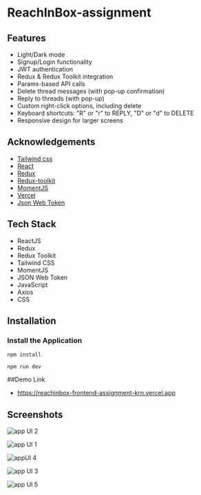 
# ReachInBox-assignment 


## Features

- Light/Dark mode
- Signup/Login functionality
- JWT authentication
- Redux & Redux Toolkit integration
- Params-based API calls
- Delete thread messages (with pop-up confirmation)
- Reply to threads (with pop-up)
- Custom right-click options, including delete
- Keyboard shortcuts: "R" or "r" to REPLY, "D" or "d" to DELETE
- Responsive design for larger screens


## Acknowledgements


 - [Tailwind css](https://tailwindcss.com/)
 - [React](https://react.dev/)
 - [Redux](https://redux.js.org/)
 - [Redux-toolkit](https://redux-toolkit.js.org/)
 - [MomentJS](https://momentjs.com/)
 - [Vercel](https://vercel.com/)
 - [Json Web Token](https://www.npmjs.com/package/jsonwebtoken)


## Tech Stack 

- ReactJS
- Redux
- Redux Toolkit
- Tailwind CSS
- MomentJS
- JSON Web Token
- JavaScript
- Axios
- CSS

## Installation

### Install the Application

```npm install```


```npm run dev```

##Demo Link

- https://reachinbox-frontend-assignment-krn.vercel.app

## Screenshots

![app UI 2](https://github.com/iam-riyaz/reachinbox_assignment/assets/97458162/ccd6af37-12e1-4d58-8f11-c72b8ebf44e7)

![app UI 1](https://github.com/iam-riyaz/reachinbox_assignment/assets/97458162/829f4277-07ba-41f8-bb61-094b3a3a367b)

![appUI 4](https://github.com/iam-riyaz/reachinbox_assignment/assets/97458162/75d62727-62b6-41fd-bcd7-d4090073523e)

![app UI 3](https://github.com/iam-riyaz/reachinbox_assignment/assets/97458162/f7ff28d4-7c2b-42fe-88ab-35a57cb61eb1)

![app UI 5](https://github.com/iam-riyaz/reachinbox_assignment/assets/97458162/4dbed535-aaf0-4f8f-9015-bd385a84c583)
